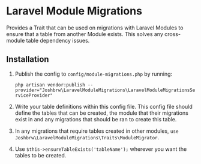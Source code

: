 # Laravel Module Migrations

Provides a Trait that can be used on migrations with Laravel Modules to ensure that a table from another Module exists. This solves any cross-module table dependency issues.

## Installation
1. Publish the config to `config/module-migrations.php` by running:

    `php artisan vendor:publish --provider="Joshbrw\LaravelModuleMigrations\LaravelModuleMigrationsServiceProvider"`
2. Write your table definitions within this config file. This config file should define the tables that can be created, the module that their migrations exist in and any migrations that should be ran to create this table.
3. In any migrations that require tables created in other modules, `use Joshbrw\LaravelModuleMigrations\Traits\ModuleMigrator`.
4. Use `$this->ensureTableExists('tableName');` wherever you want the tables to be created.  
